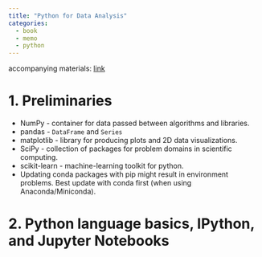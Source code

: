 ```yaml
---
title: "Python for Data Analysis"
categories:
  - book
  - memo
  - python
---
```


accompanying materials: [link](https://github.com/wesm/pydata-book)

# 1. Preliminaries

* NumPy - container for data passed between algorithms and libraries.
* pandas - `DataFrame` and `Series`
* matplotlib - library for producing plots and 2D data visualizations.
* SciPy - collection of packages for problem domains in scientific computing.
* scikit-learn - machine-learning toolkit for python.
* Updating conda packages with pip might result in environment problems. Best update with conda first (when using Anaconda/Miniconda).

# 2. Python language basics, IPython, and Jupyter Notebooks

